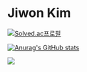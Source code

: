 # Jiwon Kim

[![Solved.ac프로필](http://mazassumnida.wtf/api/generate_badge?boj=jiwonkim97)](https://solved.ac/jiwonkim97)

[![Anurag's GitHub stats](https://github-readme-stats.vercel.app/api?username=jiwonkim97)](https://github.com/jiwonkim97/github-readme-stats)

<a href="https://hhpluscertificateofcompletion.oopy.io/">
  <img src="https://static.spartacodingclub.kr/hanghae99/plus/completion/badge_black.svg" />
</a>